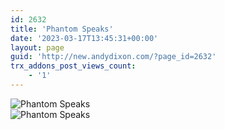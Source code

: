 ```yaml
---
id: 2632
title: 'Phantom Speaks'
date: '2023-03-17T13:45:31+00:00'
layout: page
guid: 'http://new.andydixon.com/?page_id=2632'
trx_addons_post_views_count:
    - '1'
---
```


![Phantom Speaks](https://i0.wp.com/assets.g8x2.ldn.idrivee2-23.com/posters/Phantom%20Speaks%2001.jpg?w=1200&ssl=1 "Phantom Speaks")  
![Phantom Speaks](https://i0.wp.com/assets.g8x2.ldn.idrivee2-23.com/posters/Phantom%20Speaks%2002.jpg?w=1200&ssl=1 "Phantom Speaks")